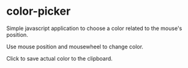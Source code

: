 # color-picker
Simple javascript application to choose a color related to the mouse's position.

Use mouse position and mousewheel to change color.

Click to save actual color to the clipboard.

